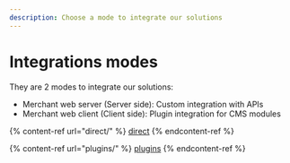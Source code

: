 ```yaml
---
description: Choose a mode to integrate our solutions
---
```


# Integrations modes

They are 2 modes to integrate our solutions:

* Merchant web server (Server side): Custom integration with APIs
* Merchant web client (Client side): Plugin integration for CMS modules &#x20;

{% content-ref url="direct/" %}
[direct](direct/)
{% endcontent-ref %}

{% content-ref url="plugins/" %}
[plugins](plugins/)
{% endcontent-ref %}
